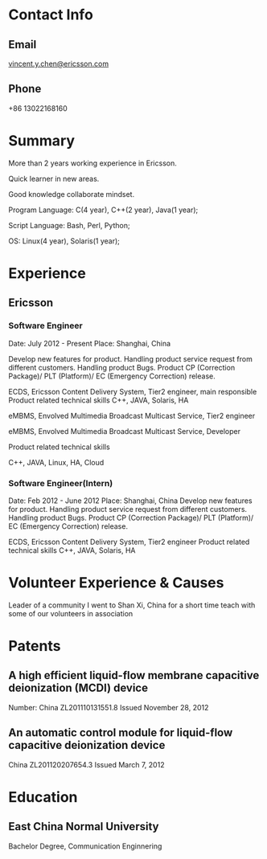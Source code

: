 # Contact Info #
## Email ##
vincent.y.chen@ericsson.com
## Phone ##
+86 13022168160

# Summary #
More than 2 years working experience in Ericsson.

Quick learner in new areas.

Good knowledge collaborate mindset. 

Program Language: C(4 year), C++(2 year), Java(1 year);

Script Language: Bash, Perl, Python;

OS: Linux(4 year), Solaris(1 year);


# Experience #

## Ericsson ##
### Software Engineer ###
Date: July 2012 - Present
Place: Shanghai, China

Develop new features for product.
Handling product service request from different customers.
Handling product Bugs.
Product CP (Correction Package)/ PLT (Platform)/ EC (Emergency Correction) release.

ECDS, Ericsson Content Delivery System, Tier2 engineer, main responsible 
Product related technical skills
C++, JAVA, Solaris, HA

eMBMS, Envolved Multimedia Broadcast Multicast Service, Tier2 engineer

eMBMS, Envolved Multimedia Broadcast Multicast Service, Developer

Product related technical skills

C++, JAVA, Linux, HA, Cloud

### Software Engineer(Intern) ###
Date: Feb 2012 - June 2012
Place: Shanghai, China
Develop new features for product.
Handling product service request from different customers.
Handling product Bugs.
Product CP (Correction Package)/ PLT (Platform)/ EC (Emergency Correction) release.

ECDS, Ericsson Content Delivery System, Tier2 engineer
Product related technical skills
C++, JAVA, Solaris, HA


# Volunteer Experience & Causes #

Leader of a community
I went to Shan Xi, China for a short time teach with some of our volunteers in association



# Patents #
## A high efficient liquid-flow membrane capacitive deionization (MCDI) device ##
Number: China ZL201110131551.8
Issued November 28, 2012

## An automatic control module for liquid-flow capacitive deionization device ##
China ZL201120207654.3
Issued March 7, 2012

# Education #
## East China Normal University ##
Bachelor Degree, Communication Enginnering

